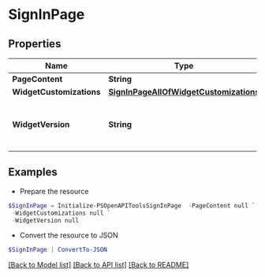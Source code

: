 # SignInPage
## Properties

Name | Type | Description | Notes
------------ | ------------- | ------------- | -------------
**PageContent** | **String** |  | [optional] 
**WidgetCustomizations** | [**SignInPageAllOfWidgetCustomizations**](SignInPageAllOfWidgetCustomizations.md) |  | [optional] 
**WidgetVersion** | **String** | The version specified as a [Semantic Version](https://semver.org/). | [optional] 

## Examples

- Prepare the resource
```powershell
$SignInPage = Initialize-PSOpenAPIToolsSignInPage  -PageContent null `
 -WidgetCustomizations null `
 -WidgetVersion null
```

- Convert the resource to JSON
```powershell
$SignInPage | ConvertTo-JSON
```

[[Back to Model list]](../README.md#documentation-for-models) [[Back to API list]](../README.md#documentation-for-api-endpoints) [[Back to README]](../README.md)

